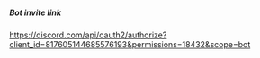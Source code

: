 ##### Bot invite link
https://discord.com/api/oauth2/authorize?client_id=817605144685576193&permissions=18432&scope=bot

